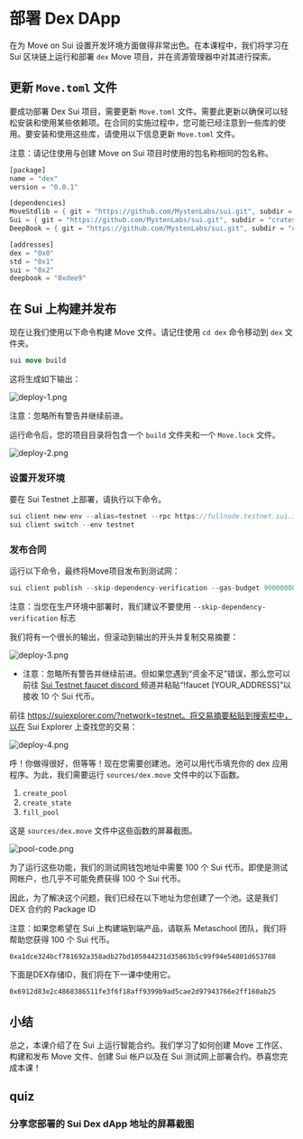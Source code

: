 # 部署 Dex DApp

在为 Move on Sui 设置开发环境方面做得非常出色。在本课程中，我们将学习在 Sui 区块链上运行和部署 `dex` Move 项目，并在资源管理器中对其进行探索。

##  更新 `Move.toml` 文件

要成功部署 Dex Sui 项目，需要更新 `Move.toml` 文件。需要此更新以确保可以轻松安装和使用某些依赖项。在合同的实施过程中，您可能已经注意到一些库的使用。要安装和使用这些库，请使用以下信息更新 `Move.toml` 文件。

注意：请记住使用与创建 Move on Sui 项目时使用的包名称相同的包名称。

```rust
[package]
name = "dex"
version = "0.0.1"

[dependencies]
MoveStdlib = { git = "https://github.com/MystenLabs/sui.git", subdir = "crates/sui-framework/packages/move-stdlib", rev = "testnet-v1.14.0" }
Sui = { git = "https://github.com/MystenLabs/sui.git", subdir = "crates/sui-framework/packages/sui-framework", rev = "testnet-v1.14.0" }
DeepBook = { git = "https://github.com/MystenLabs/sui.git", subdir = "crates/sui-framework/packages/deepbook", rev = "testnet-v1.14.0" }

[addresses]
dex = "0x0"
std = "0x1"
sui = "0x2"
deepbook = "0xdee9"
```

## 在 Sui 上构建并发布

现在让我们使用以下命令构建 Move 文件。请记住使用 `cd dex` 命令移动到 `dex` 文件夹。

```rust
sui move build
```

这将生成如下输出：

![deploy-1.png](https://github.com/0xmetaschool/Learning-Projects/blob/ba2ce8dea0997931621928704f03f1a8483ecc0d/Build%20the%20Token%20Dex%20DApp/4.%20Deploy%20the%20DApp/assets/deploy-1.png?raw=true)

注意：忽略所有警告并继续前进。

运行命令后，您的项目目录将包含一个 `build` 文件夹和一个 `Move.lock` 文件。

![deploy-2.png](https://github.com/0xmetaschool/Learning-Projects/blob/ba2ce8dea0997931621928704f03f1a8483ecc0d/Build%20the%20Token%20Dex%20DApp/4.%20Deploy%20the%20DApp/assets/deploy-2.png?raw=true)

### 设置开发环境

要在 Sui Testnet 上部署，请执行以下命令。

```rust
sui client new-env --alias=testnet --rpc https://fullnode.testnet.sui.io:443
sui client switch --env testnet
```

###  发布合同

运行以下命令，最终将Move项目发布到测试网：

```rust
sui client publish --skip-dependency-verification --gas-budget 90000000
```

注意：当您在生产环境中部署时，我们建议不要使用 `--skip-dependency-verification` 标志

我们将有一个很长的输出，但滚动到输出的开头并复制交易摘要：

![deploy-3.png](https://github.com/0xmetaschool/Learning-Projects/blob/ba2ce8dea0997931621928704f03f1a8483ecc0d/Build%20the%20Token%20Dex%20DApp/4.%20Deploy%20the%20DApp/assets/deploy-3.png?raw=true)

- 注意：忽略所有警告并继续前进。但如果您遇到“资金不足”错误，那么您可以前往 [Sui Testnet faucet discord ](https://discord.com/channels/916379725201563759/1037811694564560966) 频道并粘贴“!faucet [YOUR_ADDRESS]”以接收 10 个 Sui 代币。

前往 https://suiexplorer.com/?network=testnet。将交易摘要粘贴到搜索栏中，以在 Sui Explorer 上查找您的交易：

![deploy-4.png](https://github.com/0xmetaschool/Learning-Projects/blob/ba2ce8dea0997931621928704f03f1a8483ecc0d/Build%20the%20Token%20Dex%20DApp/4.%20Deploy%20the%20DApp/assets/deploy-4.png?raw=true)

呼！你做得很好，但等等！现在您需要创建池。池可以用代币填充你的 dex 应用程序。为此，我们需要运行 `sources/dex.move` 文件中的以下函数。

1. `create_pool`
2. `create_state`
3. `fill_pool`

这是 `sources/dex.move` 文件中这些函数的屏幕截图。

![pool-code.png](https://github.com/0xmetaschool/Learning-Projects/blob/ba2ce8dea0997931621928704f03f1a8483ecc0d/Build%20the%20Token%20Dex%20DApp/4.%20Deploy%20the%20DApp/assets/pool-code.png?raw=true)

为了运行这些功能，我们的测试网钱包地址中需要 100 个 Sui 代币。即使是测试网帐户，也几乎不可能免费获得 100 个 Sui 代币。

因此，为了解决这个问题，我们已经在以下地址为您创建了一个池。这是我们 DEX 合约的 Package ID

注意：如果您希望在 Sui 上构建端到端产品，请联系 Metaschool 团队，我们将帮助您获得 100 个 Sui 代币。

```dns
0xa1dce324bcf781692a358adb27bd105844231d35863b5c99f94e54801d653788
```

下面是DEX存储ID，我们将在下一课中使用它。

```x86asm
0x6912d83e2c4868386511fe3f6f18aff9399b9ad5cae2d97943766e2ff160ab25
```

## 小结

总之，本课介绍了在 Sui 上运行智能合约。我们学习了如何创建 Move 工作区、构建和发布 Move 文件、创建 Sui 帐户以及在 Sui 测试网上部署合约。恭喜您完成本课！

## quiz

### 分享您部署的 Sui Dex dApp 地址的屏幕截图